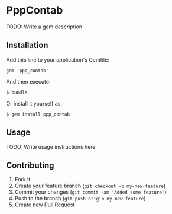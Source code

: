 # PppContab

TODO: Write a gem description

## Installation

Add this line to your application's Gemfile:

    gem 'ppp_contab'

And then execute:

    $ bundle

Or install it yourself as:

    $ gem install ppp_contab

## Usage

TODO: Write usage instructions here

## Contributing

1. Fork it
2. Create your feature branch (`git checkout -b my-new-feature`)
3. Commit your changes (`git commit -am 'Added some feature'`)
4. Push to the branch (`git push origin my-new-feature`)
5. Create new Pull Request
